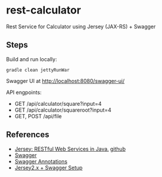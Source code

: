 # rest-calculator
Rest Service for Calculator using Jersey (JAX-RS) + Swagger

## Steps

Build and run locally:
```
gradle clean jettyRunWar
```

Swagger UI at [http://localhost:8080/swagger-ui/](http://localhost:8080/swagger-ui/)

API engpoints:
* GET /api/calculator/square?input=4
* GET /api/calculator/squareroot?input=4
* GET, POST /api/file


## References
* [Jersey: RESTful Web Services in Java.](https://jersey.java.net/) [github](https://github.com/jersey/jersey/)
* [Swagger](http://swagger.io/)
* [Swagger Annotations](https://github.com/swagger-api/swagger-core/wiki/Annotations-1.5.X)
* [Jersey2.x + Swagger Setup](https://github.com/swagger-api/swagger-core/wiki/Swagger-Core-Jersey-2.X-Project-Setup-1.5)
